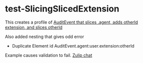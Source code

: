 # test-SlicingSlicedExtension

This creates a profile of [AuditEvent that slices .agent, adds otherId extension, and slices otherId](StructureDefinition-SecondProfile.html) 

Also added nesting that gives odd error
* Duplicate Element id AuditEvent.agent:user.extension:otherId

Example causes validation to fail. [Zulip chat](https://chat.fhir.org/#narrow/stream/215610-shorthand/topic/slicing.20an.20extension.20on.20a.20slice)


